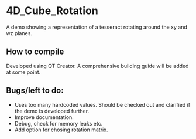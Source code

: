 # 4D_Cube_Rotation
A demo showing a representation of a tesseract rotating around the xy and wz planes. 

## How to compile
Developed using QT Creator. A comprehensive building guide will be added at some point. 

## Bugs/left to do: 
- Uses too many hardcoded values. Should be checked out and clarified if the demo is developed further. 
- Improve documentation. 
- Debug, check for memory leaks etc. 
- Add option for chosing rotation matrix. 
